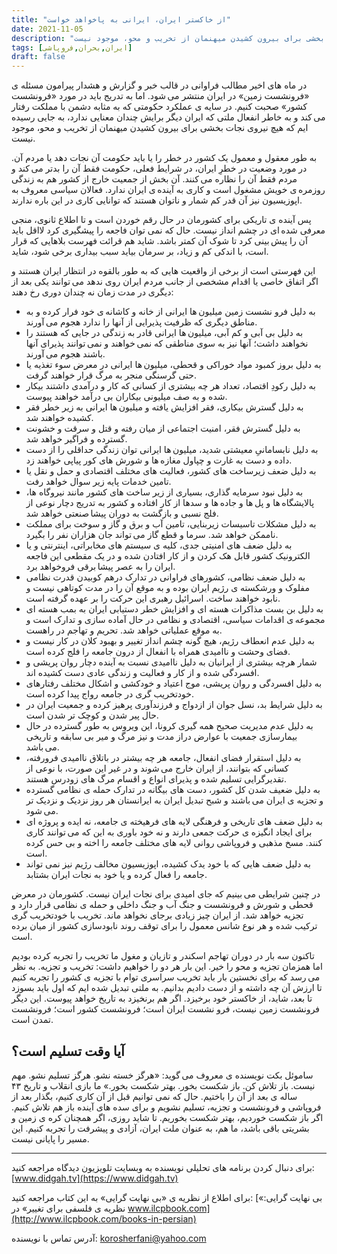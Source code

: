 ```yaml
---
title: "از خاکستر ایران، ایرانی به پاخواهد خواست"
date: 2021-11-05
description: "﻿در ماه های اخیر مطالب فراوانی در قالب خبر و گزارش و هشدار پیرامون مسئله ی «فرونشست زمین» در ایران منتشر می شود. اما به تدریج باید در مورد «فرونشست کشور» صحبت کنیم. در سایه ی عملکرد حکومتی که به مثابه دشمن با مملکت رفتار می کند و به خاطر انفعال ملتی که ایران دیگر برایش چندان معنایی ندارد، به جایی رسیده ایم که هیچ نیروی نجات بخشی برای بیرون کشیدن میهنمان از تخریب و محو، موجود نیست."
tags: [ایران,بحران,فروپاشی]
draft: false
---
```

﻿در ماه های اخیر مطالب فراوانی در قالب خبر و گزارش و هشدار پیرامون مسئله ی «فرونشست زمین» در ایران منتشر می شود. اما به تدریج باید در مورد «فرونشست کشور» صحبت کنیم. در سایه ی عملکرد حکومتی که به مثابه دشمن با مملکت رفتار می کند و به خاطر انفعال ملتی که ایران دیگر برایش چندان معنایی ندارد، به جایی رسیده ایم که هیچ نیروی نجات بخشی برای بیرون کشیدن میهنمان از تخریب و محو، موجود نیست.

به طور معقول و معمول یک کشور در خطر را یا باید حکومت آن نجات دهد یا مردم آن. در مورد وضعیت در خطرِ ایران، در شرایط فعلی، حکومت فقط آن را بدتر می کند و مردم فقط آن را نظاره می کنند. آن بخش از جمعیت خارج از کشور هم به زندگی روزمره ی خویش مشغول است و کاری به آینده ی ایران ندارد. فعالان سیاسی معروف به اپوزیسیون نیز آن قدر کم شمار و ناتوان هستند که توانایی کاری در این باره  ندارند.

پس آینده ی تاریکی برای کشورمان در حال رقم خوردن است و تا اطلاع ثانوی، منجی معرفی شده ای در چشم انداز نیست. حال که نمی توان فاجعه را پیشگیری کرد لااقل باید آن را پیش بینی کرد تا شوک آن کمتر باشد. شاید هم قرائت فهرست بلاهایی که قرار است، با اندکی کم و زیاد، بر سرمان بیاید سبب بیداری برخی شود، شاید.

این فهرستی است از برخی از واقعیت هایی که به طور بالقوه در انتظار ایران هستند و اگر اتفاق خاصی یا اقدام مشخصی از جانب مردم ایران روی ندهد می توانند یکی بعد از دیگری در مدت زمان نه چندان دوری رخ دهند:

* به دلیل فرو نشست زمین میلیون ها ایرانی از خانه و کاشانه ی خود فرار کرده و به مناطق دیگری که ظرفیت پذیرایی از آنها را ندارد هجوم می آورند. 
* به دلیل بی آبی و کم آبی، میلیون ها ایرانی قادر به زندگی در جایی که هستند را نخواهند داشت؛ آنها نیز به سوی مناطقی که نمی خواهند و نمی توانند پذیرای آنها باشند هجوم می آورند.
* به دلیل بروز کمبود مواد خوراکی و قحطی، میلیون ها ایرانی در معرض سوء تغذیه یا حتی گرسنگی منجر به مرگ قرار خواهند گرفت. 
* به دلیل رکودِ اقتصاد، تعداد هر چه بیشتری از کسانی که کار و درآمدی داشتند بیکار شده و به صف میلیونی بیکاران بی درآمد خواهند پیوست. 
* به دلیل گسترش بیکاری، فقر افزایش یافته و میلیون ها ایرانی به زیر خطر فقر کشیده خواهند شد. 
* به دلیل گسترش فقر، امنیت اجتماعی از میان رفته و قتل و سرقت و خشونت گسترده و فراگیر خواهد شد. 
* به دلیل نابسامانیِ معیشتی شدید، میلیون ها ایرانی توان زندگی حداقلی را از دست داده و دست به غارت و چپاول مغازه ها و شورش های کور پیاپی خواهند زد. 
* به دلیل ضعف زیرساخت های کشور، فعالیت های مختلف اقتصادی و حمل و نقل یا تامین خدمات پایه زیر سوال خواهد رفت. 
* به دلیل نبود سرمایه گذاری، بسیاری از زیر ساخت های کشور مانند نیروگاه ها، پالایشگاه ها و پل ها و جاده ها و سدها از کار افتاده و کشور به تدریج دچار نوعی از فلج نسبی و بازگشت به دوران پیشا صنعتی خواهد شد. 
* به دلیل مشکلات تاسیسات زیربنایی، تامین آب و برق و گاز و سوخت برای مملکت ناممکن خواهد شد. سرما و قطع گاز می تواند جان هزاران نفر را بگیرد. 
* به دلیل ضعف های امنیتی جدی، کلیه ی سیستم های مخابراتی، اینترنتی و یا الکترونیک کشور قابل هک کردن و از کار افتادن شده و در یک مقطعی این فاجعه ایران را به عصر پیشا برقی فروخواهد برد.
* به دلیل ضعف نظامی، کشورهای فراوانی در تدارک درهم کوبیدن قدرت نظامی مفلوک و ورشکسته ی رژیم ایران بوده و به موقع آن را در مدت کوتاهی نیست و نابود خواهند ساخت. اسرائیل رهبری این حرکت را بر عهده گرفته است. 
* به دلیل بن بست مذاکرات هسته ای و افزایش خطر دستیابی ایران به بمب هسته ای مجموعه ی اقدامات سیاسی، اقتصادی و نظامی در حال آماده سازی و تدارک است و به موقع عملیاتی خواهد شد. تحریم و تهاجم در راهست.
* به دلیل عدم انعطاف رژیم، هیچ گونه چشم انداز تغییر و بهبود کلان در کار نیست و فضای وحشت و ناامیدی همراه با انفعال از درون جامعه را فلج کرده است. 
* شمار هرچه بیشتری از ایرانیان به دلیل ناامیدی نسبت به آینده دچار روان پریشی و افسردگی شده و از کار و فعالیت و زندگی عادی دست کشیده اند. 
* به دلیل افسردگی و روان پریشی، موج اعتیاد و خودکشی و اشکال مختلف رفتارهای خودتخریب گری در جامعه رواج پیدا کرده است. 
* به دلیل شرایط بد، نسل جوان از ازدواج و فرزندآوری پرهیز کرده و جمعیت ایران در حال پیر شدن و کوچک تر شدن است. 
* به دلیل عدم مدیریت صحیح همه گیری کرونا، این ویروس به طور گسترده در حال بیمارسازی جمعیت با عوارض دراز مدت و نیز مرگ و میر بی سابقه و تاریخی می باشد. 
* به دلیل استقرار فضای انفعال، جامعه هر چه بیشتر در باتلاق ناامیدی فرورفته، کسانی که بتوانند، از ایران خارج می شوند و در غیر این صورت، با نوعی از تقدیرگرایی تسلیم شده و پذیرای انواع و اقسام مرگ های زودرس هستند. 
* به دلیل ضعیف شدن کل کشور، دست های بیگانه در تدارک حمله ی نظامی گسترده و تجزیه ی ایران می باشند و شبح تبدیل ایران به ایرانستان هر روز نزدیک و نزدیک تر می شود.
* به دلیل ضعف های تاریخی و فرهنگی لایه های فرهیخته ی جامعه، نه ایده و پروژه ای برای ایجاد انگیزه ی حرکت جمعی دارند و نه خود باوری به این که می توانند کاری کنند. مسخ مذهبی و فروپاشی روانی لایه های مختلف جامعه را اخته و بی حس کرده است.
* به دلیل ضعف هایی که با خود یدک کشیده، اپوزیسیون مخالف رژیم نیز نمی تواند جامعه را فعال کرده و یا خود به نجات ایران بشتابد.

در چنین شرایطی می بینیم که جای امیدی برای نجات ایران نیست. کشورمان در معرض قحطی و شورش و فرونشست و جنگ آب و جنگ داخلی و حمله ی نظامی قرار دارد و تجزیه خواهد شد. از ایران چیز زیادی برجای نخواهد ماند. تخریب با خودتخریب گری ترکیب شده و هر نوع شانس معمول را برای توقف روند نابودسازی کشور از میان برده است.

تاکنون سه بار در دوران تهاجم اسکندر و تازیان و مغول ما تخریب را تجربه کرده بودیم اما همزمان تجزیه و محو را خیر. این بار هر دو را خواهیم داشت: تخریب و تجزیه. به نظر می رسد که برای نخستین بار باید تخریب سراسری توام با تجزیه ی کشور را تجربه کنیم تا ارزش آن چه داشته و از دست دادیم بدانیم. به ملتی تبدیل شده ایم که اول باید بسوزد تا بعد، شاید، از خاکستر خود برخیزد. اگر هم برنخیزد به تاریخ خواهد پیوست. این دیگر فرونشست زمین نیست، فرو نشست ایران است؛ فرونشست کشور است؛ فرونشست تمدن است.

## آیا وقت تسلیم است؟
ساموئل بکت نویسنده ی معروف می گوید: «هرگز خسته نشو. هرگز تسلیم نشو. مهم نیست. باز تلاش کن. باز شکست بخور. بهتر شکست بخور.» 
ما بازی انقلاب و تاریخ  ۴۳ ساله ی بعد از آن را باختیم. حال که نمی توانیم قبل از آن کاری کنیم، بگذار بعد از فروپاشی و فرونشست و تجزیه، تسلیم نشویم و برای سده های آینده باز هم تلاش کنیم. اگر باز شکست خوردیم، بهتر شکست بخوریم. تا شاید روزی، اگر همچنان کره ی زمین و بشریتی باقی باشد، ما هم، به عنوان ملت ایران، آزادی و پیشرفت را تجربه کنیم. این مسیر را پایانی نیست.

---
برای دنبال کردن برنامه های تحلیلی نویسنده به وبسایت تلویزیون دیدگاه مراجعه کنید: [www.didgah.tv](https://www.didgah.tv)

برای اطلاع از نظریه ی «بی نهایت گرایی» به این کتاب مراجعه کنید: 
[«بی نهایت گرایی: نظریه ی فلسفی برای تغییر» در www.ilcpbook.com](http://www.ilcpbook.com/books-in-persian)

آدرس تماس با نویسنده: korosherfani@yahoo.com
